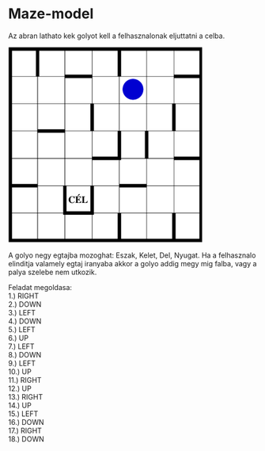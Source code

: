 Maze-model
==========

Az abran lathato kek golyot kell a felhasznalonak eljuttatni a celba.

![](assets/Maze.png)

A golyo negy egtajba mozoghat: Eszak, Kelet, Del, Nyugat. Ha a felhasznalo elinditja valamely egtaj iranyaba akkor a golyo addig megy mig falba, vagy a palya szelebe nem utkozik.

Feladat megoldasa: <BR/>
1.) RIGHT <BR/>
2.) DOWN <BR/>
3.) LEFT <BR/>
4.) DOWN <BR/>
5.) LEFT <BR/>
6.) UP <BR/>
7.) LEFT <BR/>
8.) DOWN <BR/>
9.) LEFT <BR/>
10.) UP <BR/>
11.) RIGHT <BR/>
12.) UP <BR/>
13.) RIGHT <BR/>
14.) UP <BR/>
15.) LEFT <BR/>
16.) DOWN <BR/>
17.) RIGHT <BR/>
18.) DOWN <BR/>